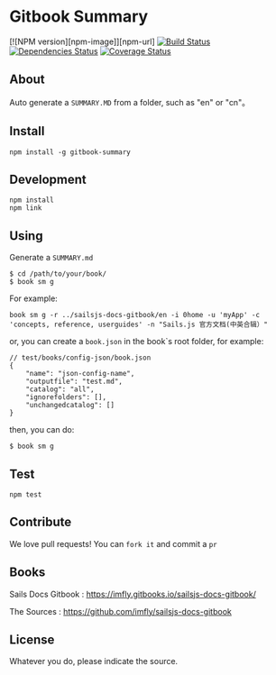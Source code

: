 # Gitbook Summary 

[![NPM version][npm-image]][npm-url]
[![Build Status](https://travis-ci.org/imfly/gitbook-summary.png?branch=master)](https://travis-ci.org/imfly/gitbook-summary)
[![Dependencies Status](https://david-dm.org/imfly/gitbook-summary.png)](https://david-dm.org/imfly/gitbook-summary)
[![Coverage Status](https://coveralls.io/repos/imfly/gitbook-summary/badge.png)](https://coveralls.io/r/imfly/gitbook-summary)

## About

Auto generate a `SUMMARY.MD` from a folder, such as "en" or "cn"。
	
## Install

```
npm install -g gitbook-summary
```

## Development

```
npm install
npm link
```

## Using

Generate a `SUMMARY.md`

```
$ cd /path/to/your/book/
$ book sm g
``` 

For example:

```
book sm g -r ../sailsjs-docs-gitbook/en -i 0home -u 'myApp' -c 'concepts, reference, userguides' -n "Sails.js 官方文档(中英合辑）"
```

or, you can create a `book.json` in the book`s root folder, for example:

```
// test/books/config-json/book.json
{
    "name": "json-config-name",
    "outputfile": "test.md",
    "catalog": "all",
    "ignorefolders": [],
    "unchangedcatalog": []
}
```

then, you can do:

```
$ book sm g
```

## Test

```
npm test
```

## Contribute

We love pull requests! You can `fork it` and commit a `pr`

## Books

Sails Docs Gitbook : https://imfly.gitbooks.io/sailsjs-docs-gitbook/

The Sources : https://github.com/imfly/sailsjs-docs-gitbook


## License

Whatever you do, please indicate the source.

